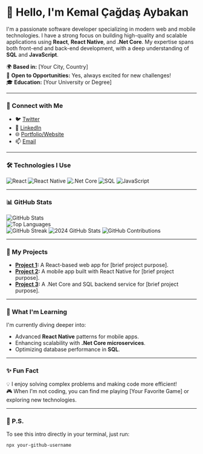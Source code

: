 # 👋 Hello, I'm Kemal Çağdaş Aybakan

I'm a passionate software developer specializing in modern web and mobile technologies. I have a strong focus on building high-quality and scalable applications using **React**, **React Native**, and **.Net Core**. My expertise spans both front-end and back-end development, with a deep understanding of **SQL** and **JavaScript**.

🌍 **Based in:** [Your City, Country]  
💼 **Open to Opportunities:** Yes, always excited for new challenges!  
🎓 **Education:** [Your University or Degree]

---

### 🔗 Connect with Me

- 🐦 [Twitter](https://twitter.com/yourusername)  
- 💼 [LinkedIn](https://linkedin.com/in/yourusername)  
- 🌐 [Portfolio/Website](https://yourwebsite.com)  
- 📫 [Email](mailto:your-email@example.com)  

---

### 🛠️ Technologies I Use

![React](https://img.shields.io/badge/-React-000?&logo=React)
![React Native](https://img.shields.io/badge/-React%20Native-000?&logo=React)
![.Net Core](https://img.shields.io/badge/-.Net%20Core-000?&logo=.Net)
![SQL](https://img.shields.io/badge/-SQL-000?&logo=MySQL)
![JavaScript](https://img.shields.io/badge/-JavaScript-000?&logo=JavaScript)

---

### 📊 GitHub Stats

![GitHub Stats](https://github-readme-stats.vercel.app/api?username=kcaybakan&show_icons=true&theme=radical)  
![Top Languages](https://github-readme-stats.vercel.app/api/top-langs/?username=kcaybakan&layout=compact&theme=radical)  
![GitHub Streak](https://github-readme-streak-stats.herokuapp.com/?user=kcaybakan&theme=radical)
![2024 GitHub Stats](https://github-readme-stats.vercel.app/api?username=yourgithubusername&show_icons=true&theme=radical&custom_title=My%202024%20GitHub%20Stats)
![GitHub Contributions](https://github-readme-streak-stats.herokuapp.com/?user=yourgithubusername&theme=radical&custom_title=My%202024%20Contributions)


---

### 🚀 My Projects

- **[Project 1](https://github.com/yourgithubusername/project1):** A React-based web app for [brief project purpose].  
- **[Project 2](https://github.com/yourgithubusername/project2):** A mobile app built with React Native for [brief project purpose].  
- **[Project 3](https://github.com/yourgithubusername/project3):** A .Net Core and SQL backend service for [brief project purpose].  

---

### 🌱 What I'm Learning

I'm currently diving deeper into:
- Advanced **React Native** patterns for mobile apps.
- Enhancing scalability with **.Net Core microservices**.
- Optimizing database performance in **SQL**.

---

### ✨ Fun Fact

💡 I enjoy solving complex problems and making code more efficient!  
🎮 When I'm not coding, you can find me playing [Your Favorite Game] or exploring new technologies.

---

### 📜 P.S.
To see this intro directly in your terminal, just run:
```bash
npx your-github-username
